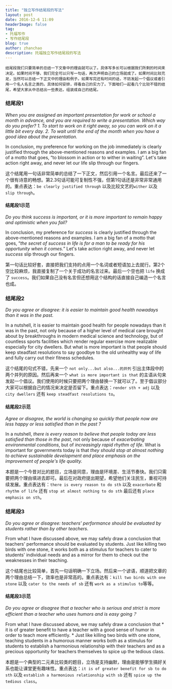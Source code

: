 ```yaml
---
title: "独立写作结尾段的写法"
layout: post
date: 2016-12-6 11:09
headerImage: false
tag:
- 托福写作
- 写作结尾段
blog: true
author: zhanchao
description: 托福独立写作结尾段的写法
---
```


```
结尾段我们只要简单的总结一下文章中的理由就可以了。具体写多长可以根据我们所剩的时间来决定。如果时间不够，我们完全可以只写一句话，再次声明自己的立场就成了。如果时间比较充足，当然可以总结一下正文中的理由和例子。如果写完还有时间的话，不妨发起一个倡议或者引用一个名人名言之类的。具体如何安排，得看自己的实力了。下面咱们一起看几个比较不错的结尾，希望大家从中总结出一些表达，组装成自己的结尾。
```

### 结尾段1

*When you are assigned an important presentation for work or school a month in advance, and you are required to write a presentation. Which way do you prefer? 1. To start to work on it right away, so you can work on it a little bit every day. 2. To wait until the end of the month when you have a good idea about the presentation.*

In conclusion, my preference for working on the job immediately is clearly justified through the above-mentioned reasons and examples. I am a big fan of a motto that goes, “to blossom in action or to wither in waiting”. Let's take action right away, and never let our life slip through our fingers.

这个结尾用一句话非常简单的总结了一下正文，然后引用一个名言。最后还来了一个很有诗意的畅想。第2.3句话可能可复制性不强，但第1句话还是非常非常通用的。重点表达：`be clearly justified through` 以及比较文艺的`wither` 以及 `slip through`。

#### 结尾段1示范

*Do you think success is important, or it is more important to remain happy and optimistic when you fail?*

In conclusion, my preference for *success* is clearly justified through the above-mentioned reasons and examples. I am a big fan of a motto that goes, “*the secret of success in life is for a man to be ready for his opportunity when it comes.*” Let's take action right away, and never let *success* slip through our fingers.

第一句话比较好套，直接把我们支持的点用一个名词或者短语加上去就行。第2个空比较麻烦，我直接复制了一个关于成功的名言过来。最后一个空也把 `life` 换成了 `success`。我们如果自己没有名言但还想用这个结构的话直接自己编造一个名言也成。

### 结尾段2

*Do you agree or disagree: it is easier to maintain good health nowadays than it was in the past.*

In a nutshell, it is easier to maintain good health for people nowadays than it was in the past, not only because of a higher level of medical care brought about by breakthroughs in modern medical science and technology, but of countless sports facilities which render regular exercise more realizable especially for city dwellers. But what is more important is that people should keep steadfast resolutions to say goodbye to the old unhealthy way of life and fully carry out their fitness schedules.

这个结尾的句式不错，先来一个 `not only...but also...的并列` 引出主体段中的两个并列的原因。然后再来一个 `what is more important is that` 的主语从句来发起一个倡议。我们使用的时候只要把两个理由替换一下就可以了。至于倡议部分大家可以根据自己的情况来决定是否留下。重点表达：`render sth + adj` 以及 `city dwellers` 还有 `keep steadfast resolutions to`。

#### 结尾段2示范

*Agree or disagree,  the world is changing so quickly that people now are less happy or less satisfied than in the past ?*

In a nutshell, *there is every reason to believe that people today are less satisfied than those in the past*, not only because of *exacerbating environmental conditions*, but of *increasingly rapid rhythm of life*.  What is  important for governments today is that *they should stop at almost nothing to achieve sustainable development and place emphasis on the improvement of people's life quality.*

本题是一个今昔对比的题目，立场是同意，理由是环境差、生活节奏快。我们只需要把两个理由填进去即可。最后在对政府提出期望，希望他们关注民生，重视可持续发展。重点表达有：`there is every reason to do sth` 以及 `exacerbate` 和 `rhythm of life` 还有 `stop at almost nothing to do sth` 最后还有 `place emphasis on sth`。 

### 结尾段3

*Do you agree or disagree: teachers' performance should be evaluated by students rather than by other teachers.*

From what I have discussed above, we may safely draw a conclusion that teachers' performance should be evaluated by students. Just like killing two birds with one stone, it works both as a stimulus for teachers to cater to students' individual needs and as a mirror for them to check out the weaknesses in their teaching.

这个结尾也比较简单，首先一句话明确一下立场。然后来一个谚语，顺道把文章的两个理由总结一下，效率也是非常高的。重点表达有：`kill two birds with one stone` 以及 `cater to the needs of sb` 还有 `work as a stimulus to`等等。

#### 结尾段3示范

*Do you agree or disagree that a teacher who is serious and strict is more efficient than a teacher who uses humors and is easy going？*

From what I have discussed above, we may safely draw a conclusion that * it is of greater benefit to have a teacher with a good sense of humor in order to teach more efficiently. * Just like killing two birds with one stone, teaching students in a humorous manner works both as a stimulus for students to establish a harmonious relationship with their teachers and as a precious opportunity for teachers themselves to spice up the tedious class.

本题是一个典型的二元素比较类的题目，立场是支持幽默，理由是能够学生搞好关系也能让课堂更有趣味性。重点表达：`it is of greater benefit for sb to do sth` 以及 `establish a harmonious relationship with sb` 还有 `spice up the tedious class`。





